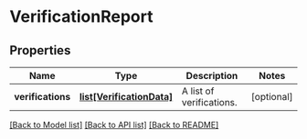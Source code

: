 # VerificationReport

## Properties
Name | Type | Description | Notes
------------ | ------------- | ------------- | -------------
**verifications** | [**list[VerificationData]**](VerificationData.md) | A list of verifications. | [optional] 

[[Back to Model list]](../README.md#documentation-for-models) [[Back to API list]](../README.md#documentation-for-api-endpoints) [[Back to README]](../README.md)


